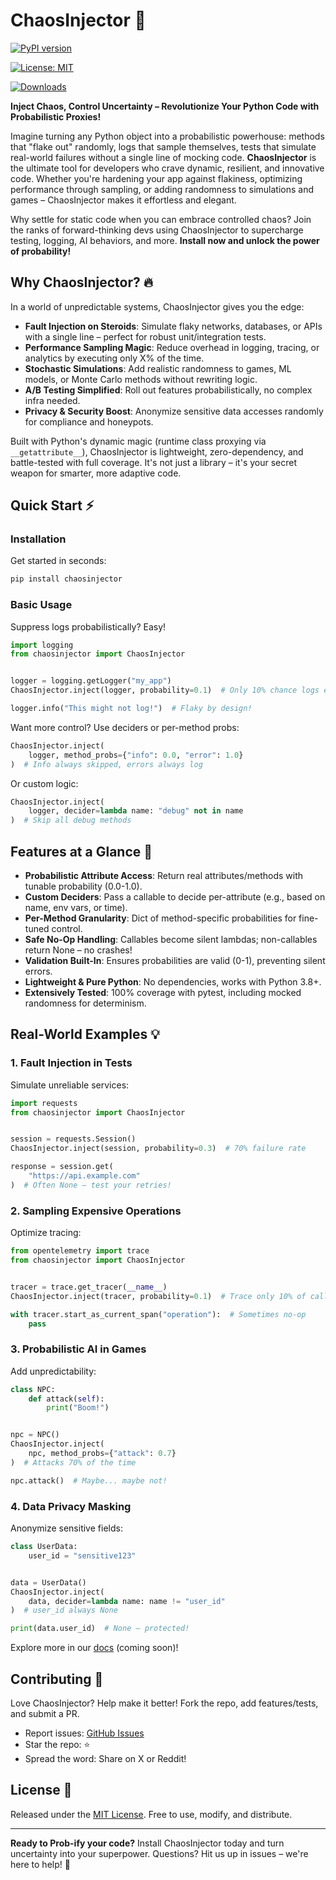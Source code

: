 # ChaosInjector 🚀

[![PyPI version](https://badge.fury.io/py/chaosinjector.svg)](https://badge.fury.io/py/chaosinjector)

[![License: MIT](https://img.shields.io/badge/License-MIT-yellow.svg)](https://opensource.org/licenses/MIT)

[![Downloads](https://pepy.tech/badge/chaosinjector)](https://pepy.tech/project/chaosinjector)

**Inject Chaos, Control Uncertainty – Revolutionize Your Python Code with
Probabilistic Proxies!**

Imagine turning any Python object into a probabilistic powerhouse: methods
that "flake out" randomly, logs that sample themselves, tests that simulate
real-world failures without a single line of mocking code. **ChaosInjector** is
the
ultimate tool for developers who crave dynamic, resilient, and innovative code.
Whether you're hardening your app against flakiness, optimizing performance
through sampling, or adding randomness to simulations and games – ChaosInjector
makes it effortless and elegant.

Why settle for static code when you can embrace controlled chaos? Join the ranks
of forward-thinking devs using ChaosInjector to supercharge testing, logging, AI
behaviors, and more. **Install now and unlock the power of probability!**

## Why ChaosInjector? 🔥

In a world of unpredictable systems, ChaosInjector gives you the edge:

- **Fault Injection on Steroids**: Simulate flaky networks, databases, or APIs
  with a single line – perfect for robust unit/integration tests.
- **Performance Sampling Magic**: Reduce overhead in logging, tracing, or
  analytics by executing only X% of the time.
- **Stochastic Simulations**: Add realistic randomness to games, ML models, or
  Monte Carlo methods without rewriting logic.
- **A/B Testing Simplified**: Roll out features probabilistically, no complex
  infra needed.
- **Privacy & Security Boost**: Anonymize sensitive data accesses randomly for
  compliance and honeypots.

Built with Python's dynamic magic (runtime class proxying
via `__getattribute__`), ChaosInjector is lightweight, zero-dependency, and
battle-tested with full coverage. It's not just a library – it's your secret
weapon for smarter, more adaptive code.

## Quick Start ⚡

### Installation

Get started in seconds:

```bash
pip install chaosinjector
```

### Basic Usage

Suppress logs probabilistically? Easy!

```python
import logging
from chaosinjector import ChaosInjector


logger = logging.getLogger("my_app")
ChaosInjector.inject(logger, probability=0.1)  # Only 10% chance logs execute

logger.info("This might not log!")  # Flaky by design!
```

Want more control? Use deciders or per-method probs:

```python
ChaosInjector.inject(
    logger, method_probs={"info": 0.0, "error": 1.0}
)  # Info always skipped, errors always log
```

Or custom logic:

```python
ChaosInjector.inject(
    logger, decider=lambda name: "debug" not in name
)  # Skip all debug methods
```

## Features at a Glance 🌟

- **Probabilistic Attribute Access**: Return real attributes/methods with
  tunable probability (0.0-1.0).
- **Custom Deciders**: Pass a callable to decide per-attribute (e.g., based on
  name, env vars, or time).
- **Per-Method Granularity**: Dict of method-specific probabilities for
  fine-tuned control.
- **Safe No-Op Handling**: Callables become silent lambdas; non-callables return
  None – no crashes!
- **Validation Built-In**: Ensures probabilities are valid (0-1), preventing
  silent errors.
- **Lightweight & Pure Python**: No dependencies, works with Python 3.8+.
- **Extensively Tested**: 100% coverage with pytest, including mocked randomness
  for determinism.

## Real-World Examples 💡

### 1. Fault Injection in Tests

Simulate unreliable services:

```python
import requests
from chaosinjector import ChaosInjector


session = requests.Session()
ChaosInjector.inject(session, probability=0.3)  # 70% failure rate

response = session.get(
    "https://api.example.com"
)  # Often None – test your retries!
```

### 2. Sampling Expensive Operations

Optimize tracing:

```python
from opentelemetry import trace
from chaosinjector import ChaosInjector


tracer = trace.get_tracer(__name__)
ChaosInjector.inject(tracer, probability=0.1)  # Trace only 10% of calls

with tracer.start_as_current_span("operation"):  # Sometimes no-op
    pass
```

### 3. Probabilistic AI in Games

Add unpredictability:

```python
class NPC:
    def attack(self):
        print("Boom!")


npc = NPC()
ChaosInjector.inject(
    npc, method_probs={"attack": 0.7}
)  # Attacks 70% of the time

npc.attack()  # Maybe... maybe not!
```

### 4. Data Privacy Masking

Anonymize sensitive fields:

```python
class UserData:
    user_id = "sensitive123"


data = UserData()
ChaosInjector.inject(
    data, decider=lambda name: name != "user_id"
)  # user_id always None

print(data.user_id)  # None – protected!
```

Explore more in our [docs](https://chaosinjector.readthedocs.io) (coming soon)!

## Contributing 🤝

Love ChaosInjector? Help make it better! Fork the repo, add features/tests, and
submit a PR.

- Report
  issues: [GitHub Issues](https://github.com/vproyaev/chaosinjector/issues)
- Star the repo: ⭐️
- Spread the word: Share on X or Reddit!

## License 📄

Released under the [MIT License](LICENSE). Free to use, modify, and distribute.

---

**Ready to Prob-ify your code?** Install ChaosInjector today and turn
uncertainty
into your superpower. Questions? Hit us up in issues – we're here to help! 🚀
